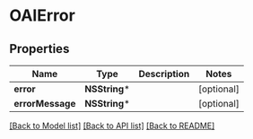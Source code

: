 # OAIError

## Properties
Name | Type | Description | Notes
------------ | ------------- | ------------- | -------------
**error** | **NSString*** |  | [optional] 
**errorMessage** | **NSString*** |  | [optional] 

[[Back to Model list]](../README.md#documentation-for-models) [[Back to API list]](../README.md#documentation-for-api-endpoints) [[Back to README]](../README.md)


